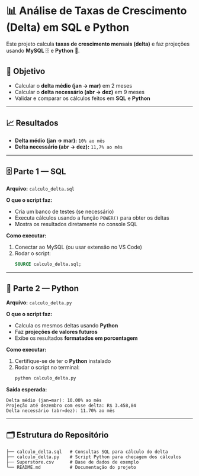 # 📊 Análise de Taxas de Crescimento (Delta) em SQL e Python  

Este projeto calcula **taxas de crescimento mensais (delta)** e faz projeções usando **MySQL** 🗄️ e **Python** 🐍.  

## 🎯 Objetivo  
- Calcular o **delta médio (jan → mar)** em 2 meses  
- Calcular o **delta necessário (abr → dez)** em 9 meses  
- Validar e comparar os cálculos feitos em **SQL** e **Python**  

---

## 📈 Resultados  
- **Delta médio (jan → mar):** `10% ao mês`  
- **Delta necessário (abr → dez):** `11,7% ao mês`  

---

## 🗄️ Parte 1 — SQL  

**Arquivo:** `calculo_delta.sql`  

**O que o script faz:**  
- Cria um banco de testes (se necessário)  
- Executa cálculos usando a função `POWER()` para obter os deltas  
- Mostra os resultados diretamente no console SQL  

**Como executar:**  
1. Conectar ao MySQL (ou usar extensão no VS Code)  
2. Rodar o script:  
   ```sql
   SOURCE calculo_delta.sql;
   ```

---

## 🐍 Parte 2 — Python  

**Arquivo:** `calculo_delta.py`  

**O que o script faz:**  
- Calcula os mesmos deltas usando **Python**  
- Faz **projeções de valores futuros**  
- Exibe os resultados **formatados em porcentagem**  

**Como executar:**  
1. Certifique-se de ter o **Python** instalado  
2. Rodar o script no terminal:  
   ```bash
   python calculo_delta.py
   ```

**Saída esperada:**  
```
Delta médio (jan→mar): 10.00% ao mês  
Projeção até dezembro com esse delta: R$ 3.458,84  
Delta necessário (abr→dez): 11.70% ao mês  
```

---

## 🗂 Estrutura do Repositório  

```
├── calculo_delta.sql   # Consultas SQL para cálculo do delta
├── calculo_delta.py    # Script Python para checagem dos cálculos
├── Superstore.csv      # Base de dados de exemplo
└── README.md           # Documentação do projeto
```
